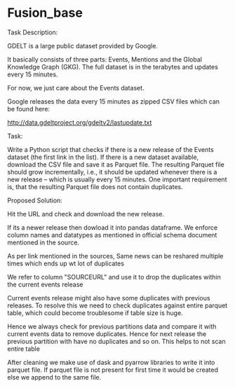 # Fusion_base

Task
Description:

GDELT is a large public dataset provided by Google.

It basically consists of three parts: Events, Mentions and the Global Knowledge Graph (GKG). The full dataset is in the terabytes and updates every 15 minutes.

For now, we just care about the Events dataset.

Google releases the data every 15 minutes as zipped CSV files which can be found here:

http://data.gdeltproject.org/gdeltv2/lastupdate.txt

Task:

Write a Python script that checks if there is a new release of the Events dataset (the first link in the list). If there is a new dataset available, download the CSV file and save it as Parquet file. The resulting Parquet file should grow incrementally, i.e., it should be updated whenever there is a new release – which is usually every 15 minutes. One important requirement is, that the resulting Parquet file does not contain duplicates.


Proposed Solution:

Hit the URL and check and download the new release.

If its a newer release then dowload it into pandas dataframe. We enforce column names and datatypes as mentioned in official schema document mentioned in the source.

As per link mentioned in the sources, Same news can be reshared multiple times which ends up wt lot of duplicates

We refer to column "SOURCEURL" and use it to drop the duplicates within the current events release

Current events release might also have some duplicates with previous releases. To resolve this we need to check duplicates against entire parquet table, which could become troublesome if table size is huge.

Hence we always check for previous partitions data and compare it with current events data to remove duplicates. Hence for next release the previous partition with have no duplicates and so on. This helps to not scan entire table

After cleaning we make use of dask and pyarrow libraries to write it into parquet file. If parquet file is not present for first time it would be created else we append to the same file.
